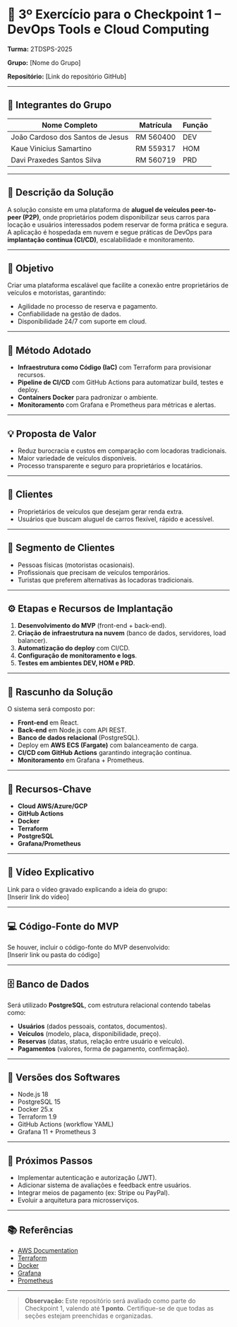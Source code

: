 # 🧪 3º Exercício para o Checkpoint 1 – DevOps Tools e Cloud Computing

**Turma:** 2TDSPS-2025  

**Grupo:** [Nome do Grupo]  

**Repositório:** [Link do repositório GitHub]  

---

## 👥 Integrantes do Grupo

| Nome Completo | Matrícula | Função |
|---------------|-----------|--------|
| João Cardoso dos Santos de Jesus      | RM 560400    | DEV    |
| Kaue Vinicius Samartino      | RM 559317    | HOM    |
| Davi Praxedes Santos Silva      | RM 560719    | PRD    |

---

## 📝 Descrição da Solução
A solução consiste em uma plataforma de **aluguel de veículos peer-to-peer (P2P)**, onde proprietários podem disponibilizar seus carros para locação e usuários interessados podem reservar de forma prática e segura.  
A aplicação é hospedada em nuvem e segue práticas de DevOps para **implantação contínua (CI/CD)**, escalabilidade e monitoramento.

---

## 🎯 Objetivo
Criar uma plataforma escalável que facilite a conexão entre proprietários de veículos e motoristas, garantindo:
- Agilidade no processo de reserva e pagamento.  
- Confiabilidade na gestão de dados.  
- Disponibilidade 24/7 com suporte em cloud.

---

## 🧭 Método Adotado
- **Infraestrutura como Código (IaC)** com Terraform para provisionar recursos.  
- **Pipeline de CI/CD** com GitHub Actions para automatizar build, testes e deploy.  
- **Containers Docker** para padronizar o ambiente.  
- **Monitoramento** com Grafana e Prometheus para métricas e alertas.

---

## 💡 Proposta de Valor
- Reduz burocracia e custos em comparação com locadoras tradicionais.  
- Maior variedade de veículos disponíveis.  
- Processo transparente e seguro para proprietários e locatários.  

---

## 👤 Clientes
- Proprietários de veículos que desejam gerar renda extra.  
- Usuários que buscam aluguel de carros flexível, rápido e acessível.

---

## 🧩 Segmento de Clientes
- Pessoas físicas (motoristas ocasionais).  
- Profissionais que precisam de veículos temporários.  
- Turistas que preferem alternativas às locadoras tradicionais.

---

## ⚙️ Etapas e Recursos de Implantação
1. **Desenvolvimento do MVP** (front-end + back-end).  
2. **Criação de infraestrutura na nuvem** (banco de dados, servidores, load balancer).  
3. **Automatização do deploy** com CI/CD.  
4. **Configuração de monitoramento e logs**.  
5. **Testes em ambientes DEV, HOM e PRD**.  

---

## 🧱 Rascunho da Solução
O sistema será composto por:  
- **Front-end** em React.  
- **Back-end** em Node.js com API REST.  
- **Banco de dados relacional** (PostgreSQL).  
- Deploy em **AWS ECS (Fargate)** com balanceamento de carga.  
- **CI/CD com GitHub Actions** garantindo integração contínua.  
- **Monitoramento** em Grafana + Prometheus.  

---

## 🔑 Recursos-Chave
- **Cloud AWS/Azure/GCP**  
- **GitHub Actions**  
- **Docker**  
- **Terraform**  
- **PostgreSQL**  
- **Grafana/Prometheus**  

---

## 🎥 Vídeo Explicativo
Link para o vídeo gravado explicando a ideia do grupo:  
[Inserir link do vídeo]

---

## 💻 Código-Fonte do MVP
Se houver, incluir o código-fonte do MVP desenvolvido:  
[Inserir link ou pasta do código]

---

## 🗄️ Banco de Dados
Será utilizado **PostgreSQL**, com estrutura relacional contendo tabelas como:  
- **Usuários** (dados pessoais, contatos, documentos).  
- **Veículos** (modelo, placa, disponibilidade, preço).  
- **Reservas** (datas, status, relação entre usuário e veículo).  
- **Pagamentos** (valores, forma de pagamento, confirmação).  

---

## 🧮 Versões dos Softwares
- Node.js 18  
- PostgreSQL 15  
- Docker 25.x  
- Terraform 1.9  
- GitHub Actions (workflow YAML)  
- Grafana 11 + Prometheus 3  

---

## 🚀 Próximos Passos
- Implementar autenticação e autorização (JWT).  
- Adicionar sistema de avaliações e feedback entre usuários.  
- Integrar meios de pagamento (ex: Stripe ou PayPal).  
- Evoluir a arquitetura para microsserviços.  

---

## 📚 Referências
- [AWS Documentation](https://docs.aws.amazon.com/)  
- [Terraform](https://developer.hashicorp.com/terraform/docs)  
- [Docker](https://docs.docker.com/)  
- [Grafana](https://grafana.com/docs/)  
- [Prometheus](https://prometheus.io/docs/)  

---

> **Observação:** Este repositório será avaliado como parte do Checkpoint 1, valendo até **1 ponto**. Certifique-se de que todas as seções estejam preenchidas e organizadas.
